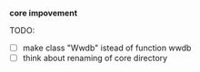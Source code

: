 **core impovement**


TODO:
- [ ] make class "Wwdb" istead of function wwdb
- [ ] think about renaming of core directory
